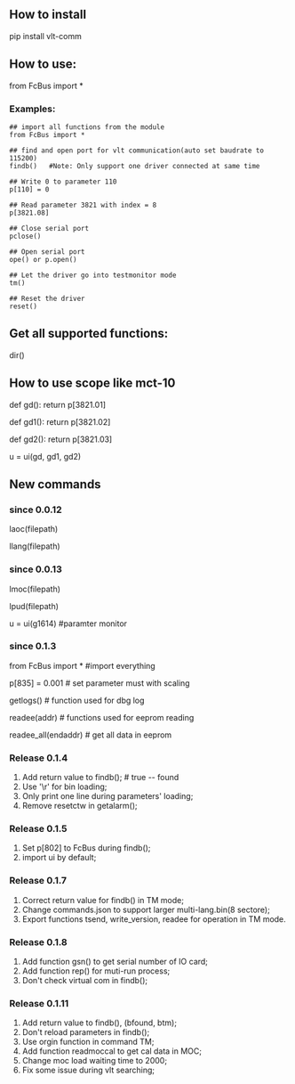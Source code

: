 ## How to install
pip install vlt-comm

## How to use:

from FcBus import *

### Examples:
    ## import all functions from the module
    from FcBus import *

    ## find and open port for vlt communication(auto set baudrate to 115200)
    findb()   #Note: Only support one driver connected at same time

    ## Write 0 to parameter 110
    p[110] = 0

    ## Read parameter 3821 with index = 8
    p[3821.08]

    ## Close serial port
    pclose()

    ## Open serial port
    ope() or p.open()

    ## Let the driver go into testmonitor mode
    tm()

    ## Reset the driver
    reset()


## Get all supported functions:
dir()

## How to use scope like mct-10
def gd():
    return p[3821.01]

def gd1():
    return p[3821.02]

def gd2():
    return p[3821.03]

u = ui(gd, gd1, gd2)

## New commands

### since 0.0.12
laoc(filepath)

llang(filepath)

### since 0.0.13
lmoc(filepath)

lpud(filepath)

u = ui(g1614) #paramter monitor

### since 0.1.3

from FcBus import *  #import everything

p[835] = 0.001 # set parameter must with scaling

getlogs() # function used for dbg log

readee(addr) # functions used for eeprom reading

readee_all(endaddr) # get all data in eeprom

### Release 0.1.4

1. Add return value to findb();  # true -- found
2. Use '\r' for bin loading;
3. Only print one line during parameters' loading;
4. Remove resetctw in getalarm();

### Release 0.1.5
1. Set p[802] to FcBus during findb();
2. import ui by default;

### Release 0.1.7
1. Correct return value for findb() in TM mode;
2. Change commands.json to support larger multi-lang.bin(8 sectore);
3. Export functions tsend, write_version, readee for operation in TM mode.

### Release 0.1.8
1. Add function gsn() to get serial number of IO card;
2. Add function rep() for muti-run process;
3. Don't check virtual com in findb();

### Release 0.1.11
1. Add return value to findb(), (bfound, btm);
2. Don't reload parameters in findb();
3. Use orgin function in command TM;
4. Add function readmoccal to get cal data in MOC;
5. Change moc load waiting time to 2000;
6. Fix some issue during vlt searching;